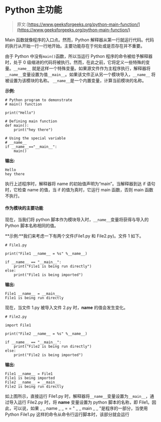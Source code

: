 # Python 主功能

> 原文:[https://www.geeksforgeeks.org/python-main-function/](https://www.geeksforgeeks.org/python-main-function/)

Main 函数就像程序的入口点。然而，Python 解释器从第一行就运行代码。代码的执行从开始一行一行地开始。主要功能存在于何处或是否存在并不重要。

由于 Python 中没有`main()`函数，所以当运行 Python 程序的命令被给予解释器时，处于 0 级缩进的代码将被执行。然而，在此之前，它将定义一些特殊的变量。`__name__` 就是这样一个特殊变量。如果源文件作为主程序执行，解释器将`__name__`变量设置为值`__main__`。如果该文件正从另一个模块导入，`__name__` 将被设置为该模块的名称。
`__name__`是一个内置变量，计算当前模块的名称。

**示例:**

```
# Python program to demonstrate
# main() function

print("Hello")

# Defining main function
def main():
    print("hey there")

# Using the special variable 
# __name__
if __name__=="__main__":
    main()
```

**输出:**

```
Hello
hey there

```

执行上述程序时，解释器将 name 的初始值声明为“main”。当解释器到达 if 语句时，它检查 name 的值，当 if 的值为真时，它运行 main 函数，否则 main 函数不执行。

#### 作为模块的主要功能

现在，当我们将 python 脚本作为模块导入时，`__name__`变量将获得与导入的 Python 脚本名称相同的值。

**示例:**我们来考虑一下有两个文件(File1.py 和 File2.py)。文件 1 如下。

```
# File1.py 

print("File1 __name__ = %s" %__name__)

if __name__ == "__main__": 
    print("File1 is being run directly")
else: 
    print("File1 is being imported")
```

**输出:**

```
File1 __name__ = __main__
File1 is being run directly

```

现在，当文件 1.py 被导入文件 2.py 时，__name__ 的值会发生变化。

```
# File2.py 

import File1 

print("File2 __name__ = %s" %__name__)

if __name__ == "__main__":
    print("File2 is being run directly")
else: 
    print("File2 is being imported")
```

**输出:**

```
File1 __name__ = File1
File1 is being imported
File2 __name__ = __main__
File2 is being run directly

```

如上图所示，直接运行 File1.py 时，解释器将`__name__`变量设置为`__main__`，通过导入运行 File2.py 时，将 __name__ 变量设置为 python 脚本的名称，即 File1。因此，可以说，如果 _ _ name _ _ = = " _ _ main _ _ "是程序的一部分，当使用 Python File1.py 这样的命令从命令行运行脚本时，该部分就会运行